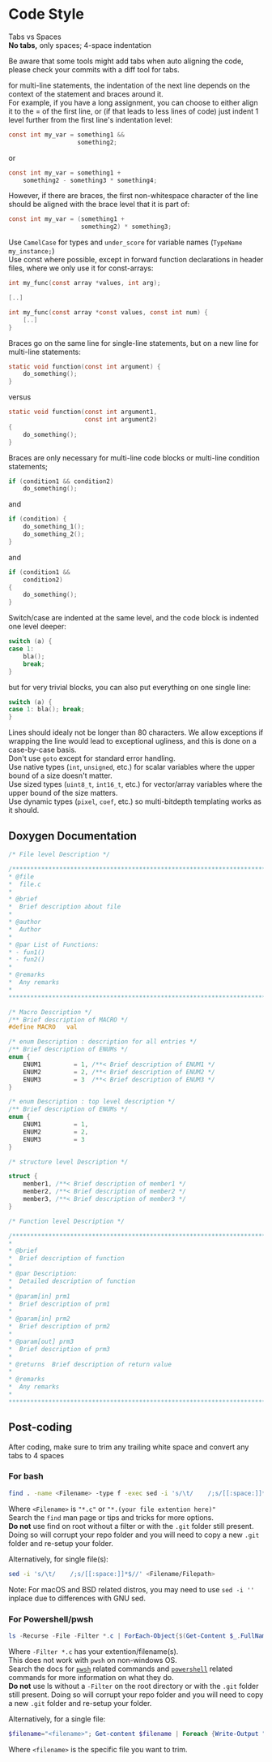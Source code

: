 
# Code Style


Tabs vs Spaces\
**No tabs,** only spaces; 4-space indentation

Be aware that some tools might add tabs when auto aligning the code, please check your commits with a diff tool for tabs.

for multi-line statements, the indentation of the next line depends on the context of the statement and braces around it.\
For example, if you have a long assignment, you can choose to either align it to the = of the first line, or (if that leads to less lines of code) just indent 1 level further from the first line's indentation level:

``` c
const int my_var = something1 &&
                   something2;
```

or

``` c
const int my_var = something1 +
    something2 - something3 * something4;
```

However, if there are braces, the first non-whitespace character of the line should be aligned with the brace level that it is part of:

``` c
const int my_var = (something1 +
                    something2) * something3;
```

Use `CamelCase` for types and `under_score` for variable names (`TypeName my_instance;`)\
Use const where possible, except in forward function declarations in header files, where we only use it for const-arrays:

``` c
int my_func(const array *values, int arg);

[..]

int my_func(const array *const values, const int num) {
    [..]
}
```

Braces go on the same line for single-line statements, but on a new line for multi-line statements:

``` c
static void function(const int argument) {
    do_something();
}
```

versus

``` c
static void function(const int argument1,
                     const int argument2)
{
    do_something();
}
```

Braces are only necessary for multi-line code blocks or multi-line condition statements;

``` c
if (condition1 && condition2)
    do_something();
```

and

``` c
if (condition) {
    do_something_1();
    do_something_2();
}
```

and

``` c
if (condition1 &&
    condition2)
{
    do_something();
}
```

Switch/case are indented at the same level, and the code block is indented one level deeper:

``` c
switch (a) {
case 1:
    bla();
    break;
}
```

but for very trivial blocks, you can also put everything on one single line:

``` c
switch (a) {
case 1: bla(); break;
}
```

Lines should idealy not be longer than 80 characters. We allow exceptions if wrapping the line would lead to exceptional ugliness, and this is done on a case-by-case basis.\
Don't use `goto` except for standard error handling.\
Use native types (`int`, `unsigned`, etc.) for scalar variables where the upper bound of a size doesn't matter.\
Use sized types (`uint8_t`, `int16_t`, etc.) for vector/array variables where the upper bound of the size matters.\
Use dynamic types (`pixel`, `coef`, etc.) so multi-bitdepth templating works as it should.

## Doxygen Documentation

``` c
/* File level Description */

/*********************************************************************************
* @file
*  file.c
*
* @brief
*  Brief description about file
*
* @author
*  Author
*
* @par List of Functions:
* - fun1()
* - fun2()
*
* @remarks
*  Any remarks
*
********************************************************************************/

/* Macro Description */
/** Brief description of MACRO */
#define MACRO   val

/* enum Description : description for all entries */
/** Brief description of ENUMs */
enum {
    ENUM1         = 1, /**< Brief description of ENUM1 */
    ENUM2         = 2, /**< Brief description of ENUM2 */
    ENUM3         = 3  /**< Brief description of ENUM3 */
}

/* enum Description : top level description */
/** Brief description of ENUMs */
enum {
    ENUM1         = 1,
    ENUM2         = 2,
    ENUM3         = 3
}

/* structure level Description */

struct {
    member1, /**< Brief description of member1 */
    member2, /**< Brief description of member2 */
    member3, /**< Brief description of member3 */
}

/* Function level Description */

/*********************************************************************************
*
* @brief
*  Brief description of function
*
* @par Description:
*  Detailed description of function
*
* @param[in] prm1
*  Brief description of prm1
*
* @param[in] prm2
*  Brief description of prm2
*
* @param[out] prm3
*  Brief description of prm3
*
* @returns  Brief description of return value
*
* @remarks
*  Any remarks
*
********************************************************************************/
```

## Post-coding

After coding, make sure to trim any trailing white space and convert any tabs to 4 spaces

### For bash

``` bash
find . -name <Filename> -type f -exec sed -i 's/\t/    /;s/[[:space:]]*$//' {} +
```

Where `<Filename>` is `"*.c"` or `"*.(your file extention here)"`\
Search the `find` man page or tips and tricks for more options.\
**Do not** use find on root without a filter or with the `.git` folder still present. Doing so will corrupt your repo folder and you will need to copy a new `.git` folder and re-setup your folder.

Alternatively, for single file(s):

``` bash
sed -i 's/\t/    /;s/[[:space:]]*$//' <Filename/Filepath>
```

Note: For macOS and BSD related distros, you may need to use `sed -i ''` inplace due to differences with GNU sed.

### For Powershell/pwsh

``` Powershell
ls -Recurse -File -Filter *.c | ForEach-Object{$(Get-Content $_.FullName | Foreach {Write-Output "$($_.TrimEnd().Replace("`t","    "))`n"}) | Set-Content -NoNewline -Encoding utf8 $_.FullName}
```

Where `-Filter *.c` has your extention/filename(s).\
This does not work with `pwsh` on non-windows OS.\
Search the docs for [`pwsh`](https://docs.microsoft.com/en-us/powershell/scripting/overview?view=powershell-6) related commands and [`powershell`](https://docs.microsoft.com/en-us/powershell/scripting/overview?view=powershell-5.1) related commands for more information on what they do.\
**Do not** use ls without a `-Filter` on the root directory or with the `.git` folder still present. Doing so will corrupt your repo folder and you will need to copy a new `.git` folder and re-setup your folder.

Alternatively, for a single file:

``` Powershell
$filename="<filename>"; Get-content $filename | Foreach {Write-Output "$($_.TrimEnd().Replace("`t","    "))`n"}) | Set-Content -NoNewline $filename
```

Where `<filename>` is the specific file you want to trim.
